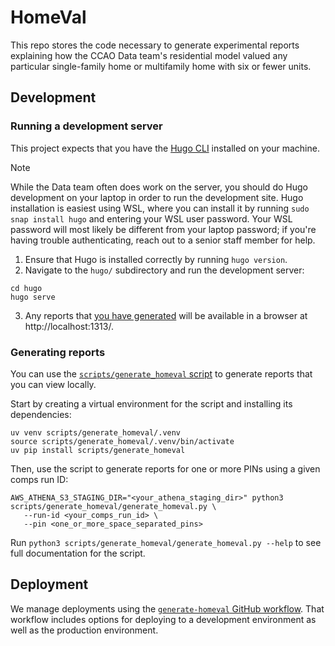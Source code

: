 # HomeVal

This repo stores the code necessary to generate experimental reports
explaining how the CCAO Data team's residential model valued any particular
single-family home or multifamily home with six or fewer units.

## Development

### Running a development server

This project expects that you have the [Hugo CLI](https://gohugo.io/installation/)
installed on your machine.

> [!NOTE]
> While the Data team often does work on the server, you should do Hugo
> development on your laptop in order to run the development site. Hugo
> installation is easiest using WSL, where you can install it by running
> `sudo snap install hugo` and entering your WSL user password. Your WSL
> password will most likely be different from your laptop password; if
> you're having trouble authenticating, reach out to a senior staff member
> for help.

1. Ensure that Hugo is installed correctly by running `hugo version`.
2. Navigate to the `hugo/` subdirectory and run the development server:

```
cd hugo
hugo serve
```

3. Any reports that [you have
   generated](https://github.com/ccao-data/homeval/blob/main/scripts/generate_homeval/generate_homeval.py)
   will be available in a browser at http://localhost:1313/.

### Generating reports

You can use the [`scripts/generate_homeval`
script](https://github.com/ccao-data/homeval/blob/main/scripts/generate_homeval/generate_homeval.py)
to generate reports that you can view locally.

Start by creating a virtual environment for the script and installing its
dependencies:

```
uv venv scripts/generate_homeval/.venv
source scripts/generate_homeval/.venv/bin/activate
uv pip install scripts/generate_homeval
```

Then, use the script to generate reports for one or more PINs using a given
comps run ID:

```
AWS_ATHENA_S3_STAGING_DIR="<your_athena_staging_dir>" python3 scripts/generate_homeval/generate_homeval.py \
   --run-id <your_comps_run_id> \
   --pin <one_or_more_space_separated_pins>
```

Run `python3 scripts/generate_homeval/generate_homeval.py --help` to see full
documentation for the script.

## Deployment

We manage deployments using the [`generate-homeval` GitHub
workflow](https://github.com/ccao-data/homeval/actions/workflows/generate-homeval.yaml).
That workflow includes options for deploying to a development environment as
well as the production environment.
